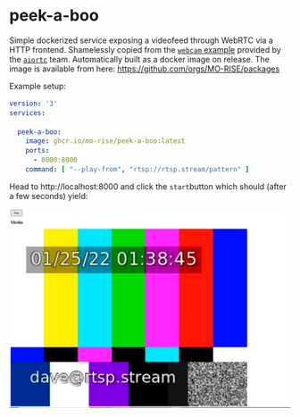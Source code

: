 # peek-a-boo
Simple dockerized service exposing a videofeed through WebRTC via a HTTP frontend. Shamelessly copied from the [`webcam` example](https://github.com/aiortc/aiortc/tree/9383bf0a4378379260baf8bf41c789725cd2e28f/examples/webcam) provided by the [`aiortc`](https://github.com/aiortc/aiortc) team. Automatically built as a docker image on release. The image is available from here: https://github.com/orgs/MO-RISE/packages

Example setup:
```yaml
version: '3'
services:

  peek-a-boo:
    image: ghcr.io/mo-rise/peek-a-boo:latest
    ports:
      - 8000:8000
    command: [ "--play-from", "rtsp://rtsp.stream/pattern" ]
```

Head to http://localhost:8000 and click the `start`button which should (after a few seconds) yield:

![](screenshot.PNG)
